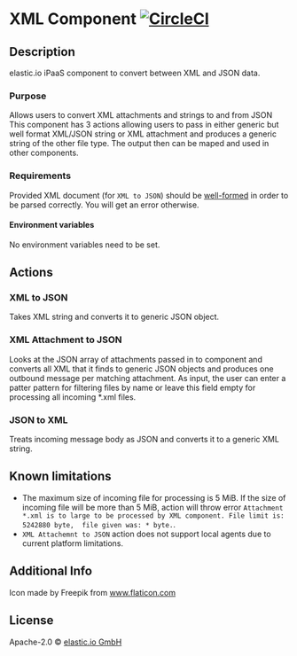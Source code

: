 # XML Component [![CircleCI](https://circleci.com/gh/elasticio/xml-component/tree/master.svg?style=svg)](https://circleci.com/gh/elasticio/xml-component/tree/master)

## Description
elastic.io iPaaS component to convert between XML and JSON data. 

### Purpose
Allows users to convert XML attachments and strings to and from JSON
This component has 3 actions allowing users to pass in either generic but well format XML/JSON string or XML attachment 
and produces a generic string of the other file type. The output then can be maped and used in other components.

### Requirements
Provided XML document (for `XML to JSON`) should be [well-formed](https://en.wikipedia.org/wiki/Well-formed_document) 
in order to be parsed correctly. You will get an error otherwise.

#### Environment variables 
No environment variables need to be set.

## Actions

### XML to JSON
Takes XML string and converts it to generic JSON object.

### XML Attachment to JSON
Looks at the JSON array of attachments passed in to component and converts all XML that it finds to generic JSON objects 
and produces one outbound message per matching attachment. As input, the user can enter a patter pattern for filtering 
files by name or leave this field empty for processing all incoming *.xml files.  

### JSON to XML 
Treats incoming message body as JSON and converts it to a generic XML string.

## Known limitations
 - The maximum size of incoming file for processing is 5 MiB. If the size of incoming file will be more than 5 MiB, 
 action will throw error `Attachment *.xml is to large to be processed by XML component. File limit is: 5242880 byte, 
 file given was: * byte.`. 
 - `XML Attachemnt to JSON` action does not support local agents due to current platform limitations.
 
## Additional Info
Icon made by Freepik from www.flaticon.com 

## License

Apache-2.0 © [elastic.io GmbH](https://elastic.io)

